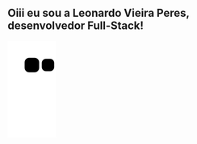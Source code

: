 ## Oiii eu sou a Leonardo Vieira Peres, desenvolvedor Full-Stack!

  
 
 
  ![Snake animation](https://github.com/rafaballerini/rafaballerini/blob/output/github-contribution-grid-snake.svg)
 
</div>
